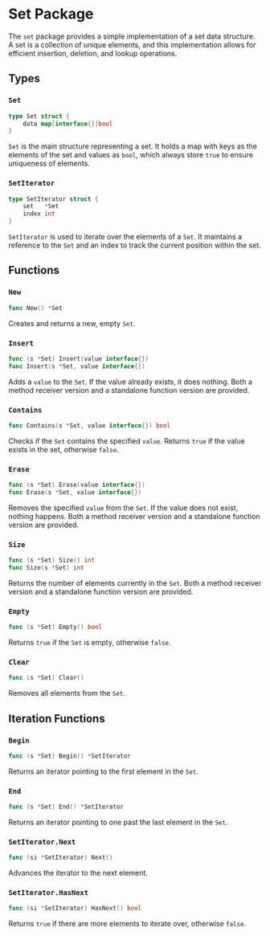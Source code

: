 # Set Package

The `set` package provides a simple implementation of a set data structure. A set is a collection of unique elements, and this implementation allows for efficient insertion, deletion, and lookup operations.

## Types

### `Set`

```go
type Set struct {
    data map[interface{}]bool
}
```

`Set` is the main structure representing a set. It holds a map with keys as the elements of the set and values as `bool`, which always store `true` to ensure uniqueness of elements.

### `SetIterator`

```go
type SetIterator struct {
    set   *Set
    index int
}
```

`SetIterator` is used to iterate over the elements of a `Set`. It maintains a reference to the `Set` and an index to track the current position within the set.

## Functions

### `New`

```go
func New() *Set
```

Creates and returns a new, empty `Set`.

### `Insert`

```go
func (s *Set) Insert(value interface{})
func Insert(s *Set, value interface{})
```

Adds a `value` to the `Set`. If the value already exists, it does nothing. Both a method receiver version and a standalone function version are provided.

### `Contains`

```go
func Contains(s *Set, value interface{}) bool
```

Checks if the `Set` contains the specified `value`. Returns `true` if the value exists in the set, otherwise `false`.

### `Erase`

```go
func (s *Set) Erase(value interface{})
func Erase(s *Set, value interface{})
```

Removes the specified `value` from the `Set`. If the value does not exist, nothing happens. Both a method receiver version and a standalone function version are provided.

### `Size`

```go
func (s *Set) Size() int
func Size(s *Set) int
```

Returns the number of elements currently in the `Set`. Both a method receiver version and a standalone function version are provided.

### `Empty`

```go
func (s *Set) Empty() bool
```

Returns `true` if the `Set` is empty, otherwise `false`.

### `Clear`

```go
func (s *Set) Clear()
```

Removes all elements from the `Set`.

## Iteration Functions

### `Begin`

```go
func (s *Set) Begin() *SetIterator
```

Returns an iterator pointing to the first element in the `Set`.

### `End`

```go
func (s *Set) End() *SetIterator
```

Returns an iterator pointing to one past the last element in the `Set`.

### `SetIterator.Next`

```go
func (si *SetIterator) Next()
```

Advances the iterator to the next element.

### `SetIterator.HasNext`

```go
func (si *SetIterator) HasNext() bool
```

Returns `true` if there are more elements to iterate over, otherwise `false`.
